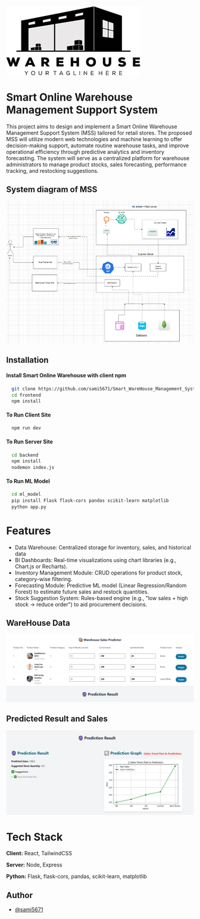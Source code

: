 ![Logo](https://github.com/sami5671/Smart_WareHouse_Management_System/blob/main/frontend/public/logo.png)

# Smart Online Warehouse Management Support System

This project aims to design and implement a Smart Online Warehouse Management Support System (MSS) tailored for retail stores. The proposed MSS will utilize modern web technologies and machine learning to offer decision-making support, automate routine warehouse tasks, and improve operational efficiency through predictive analytics and inventory forecasting. The system will serve as a centralized platform for warehouse administrators to manage product stocks, sales forecasting, performance tracking, and restocking suggestions.

## System diagram of MSS

![App Screenshot](https://github.com/sami5671/Smart_WareHouse_Management_System/blob/main/frontend/public/diagra.png)

## Installation

#### Install Smart Online Warehouse with client npm

```bash
  git clone https://github.com/sami5671/Smart_WareHouse_Management_System.git
  cd frontend
  npm install
```

#### To Run Client Site

```bash
  npm run dev
```

#### To Run Server Site

```bash
  cd backend
  npm install
  nodemon index.js
```

#### To Run ML Model

```bash
  cd ml_model
  pip install Flask flask-cors pandas scikit-learn matplotlib
  python app.py
```

# Features

- Data Warehouse: Centralized storage for inventory, sales, and historical data
- BI Dashboards: Real-time visualizations using chart libraries (e.g., Chart.js or Recharts).
- Inventory Management Module: CRUD operations for product stock, category-wise filtering.
- Forecasting Module: Predictive ML model (Linear Regression/Random Forest) to estimate future sales and restock quantities.
- Stock Suggestion System: Rules-based engine (e.g., "low sales + high stock -> reduce order") to aid procurement decisions.

## WareHouse Data

![App Screenshot](https://github.com/sami5671/Smart_WareHouse_Management_System/blob/main/frontend/public/feature1.png)

## Predicted Result and Sales

![App Screenshot](https://github.com/sami5671/Smart_WareHouse_Management_System/blob/main/frontend/public/feature2.png)

# Tech Stack

**Client:** React, TailwindCSS

**Server:** Node, Express

**Python:** Flask, flask-cors, pandas, scikit-learn, matplotlib

## Author

- [@sami5671](https://www.github.com/sami5671)
